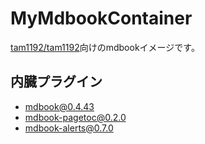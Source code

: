 # MyMdbookContainer
[tam1192/tam1192](https://github.com/tam1192/tam1192)向けのmdbookイメージです。

## 内臓プラグイン
- [mdbook@0.4.43](https://crates.io/crates/mdbook)
- [mdbook-pagetoc@0.2.0](https://crates.io/crates/mdbook-pagetoc)
- [mdbook-alerts@0.7.0](https://crates.io/crates/mdbook-alerts)